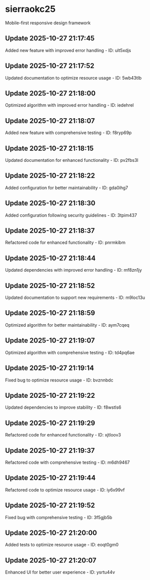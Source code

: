 # sierraokc25
Mobile-first responsive design framework

## Update 2025-10-27 21:17:45
Added new feature with improved error handling - ID: ult5xdjs


## Update 2025-10-27 21:17:52
Updated documentation to optimize resource usage - ID: 5wb43tlb


## Update 2025-10-27 21:18:00
Optimized algorithm with improved error handling - ID: iedehrel


## Update 2025-10-27 21:18:07
Added new feature with comprehensive testing - ID: f8ryp69p


## Update 2025-10-27 21:18:15
Updated documentation for enhanced functionality - ID: pv2fbs3l


## Update 2025-10-27 21:18:22
Added configuration for better maintainability - ID: gda0ihg7


## Update 2025-10-27 21:18:30
Added configuration following security guidelines - ID: 3tpim437


## Update 2025-10-27 21:18:37
Refactored code for enhanced functionality - ID: pnrmkibm


## Update 2025-10-27 21:18:44
Updated dependencies with improved error handling - ID: mf8zn1jy


## Update 2025-10-27 21:18:52
Updated documentation to support new requirements - ID: m9loc13u


## Update 2025-10-27 21:18:59
Optimized algorithm for better maintainability - ID: aym7cqeq


## Update 2025-10-27 21:19:07
Optimized algorithm with comprehensive testing - ID: td4pq6ae


## Update 2025-10-27 21:19:14
Fixed bug to optimize resource usage - ID: bvznnbdc


## Update 2025-10-27 21:19:22
Updated dependencies to improve stability - ID: f8wstls6


## Update 2025-10-27 21:19:29
Refactored code for enhanced functionality - ID: xjtloov3


## Update 2025-10-27 21:19:37
Refactored code with comprehensive testing - ID: m6dh9467


## Update 2025-10-27 21:19:44
Refactored code to optimize resource usage - ID: iy6x99vf


## Update 2025-10-27 21:19:52
Fixed bug with comprehensive testing - ID: 3f5gjb5b


## Update 2025-10-27 21:20:00
Added tests to optimize resource usage - ID: eoqt0gm0


## Update 2025-10-27 21:20:07
Enhanced UI for better user experience - ID: ysrtu44v

